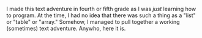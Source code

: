 I made this text adventure in fourth or fifth grade as I was *just* learning how to program. 
At the time, I had no idea that there was such a thing as a "list" or "table" or "array."
Somehow, I managed to pull together a working (sometimes) text adventure.
Anywho, here it is.
